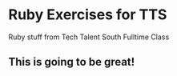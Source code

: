 # Ruby Exercises for TTS
Ruby stuff from Tech Talent South Fulltime Class

## This is going to be great!
